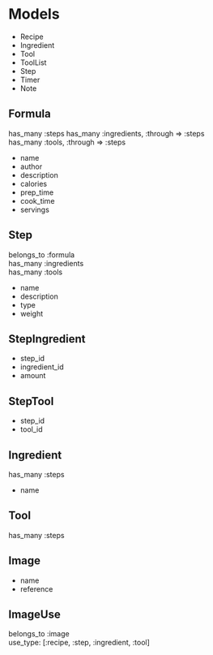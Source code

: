 # Models

* Recipe
* Ingredient
* Tool
* ToolList
* Step
* Timer
* Note

## Formula

has_many :steps
has_many :ingredients, :through => :steps  
has_many :tools, :through => :steps   

* name
* author
* description
* calories
* prep_time
* cook_time
* servings

## Step

belongs_to :formula  
has_many :ingredients  
has_many :tools  

* name
* description
* type
* weight

## StepIngredient

* step_id
* ingredient_id
* amount

## StepTool

* step_id
* tool_id

## Ingredient

has_many :steps  

* name

## Tool

has_many :steps  

## Image

* name
* reference

## ImageUse

belongs_to :image  
use_type: [:recipe, :step, :ingredient, :tool]
